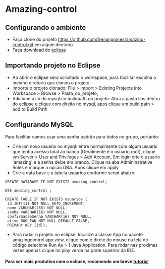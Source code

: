 # Amazing-control

## Configurando o ambiente

* Faça clone do projeto https://github.com/frenangomes/amazing-control.git em algum diretorio
* Faça download do [eclipse](http://www.eclipse.org/downloads/packages/eclipse-ide-java-ee-developers/mars1)

## Importando projeto no Eclipse
* Ao abrir o eclipse sera solicitado o workspace, para facilitar escolha o mesmo diretorio que clonou o projeto;
* Importe o projeto clonado: File > Import > Existing Projects into Workspace > Browse > Pasta_do_projeto;
* Adicione a lib do mysql no buildpath do projeto:  Abra a pasta libs dentro do eclipse e clique com direito no mysql, apos clique em build path > add to Build Path

## Configurando MySQL
Para facilitar vamos usar uma senha padrão para todos no grupo, portanto:
 * Crie um novo usuario no mysql: entre normalmente com algum usuario que tenha acesso total ao banco (Geralmente é o usuario root), clique em Server > User and Privileges > Add Account. Em login crie o usuario 'amazing' e a senha deixe em branco. Clique na aba Admininstrative Roles e marque a opcao DBA. Após clique em apply
 * Crie a data base e a tabela usuarios conforme script abaixo:
 ``` 
 CREATE DATABASE IF NOT EXISTS amazing_control;

USE amazing_control ;

CREATE TABLE IF NOT EXISTS usuarios (
  id INT(11) NOT NULL AUTO_INCREMENT,
  nome VARCHAR(255) NOT NULL,
  senha VARCHAR(16) NOT NULL,
  confirmacaoSenha VARCHAR(16) NOT NULL,
  ativo BOOLEAN NOT NULL DEFAULT FALSE,
  PRIMARY KEY (id));
  ```
 * Para rodar o projeto no eclipse, localize a classe App no pacote amazingcontrol.app.view, clique com o direto do mouse na tela do código selecione Run As > 1 Java Application. Para rodar nas proximas vezes apenas clique no play verde na parte superior da IDE.

#### Para ser mais produtivo com o eclipse, recomendo um breve [tutorial](http://www.devmedia.com.br/principais-atalhos-do-eclipse/25614)
  
